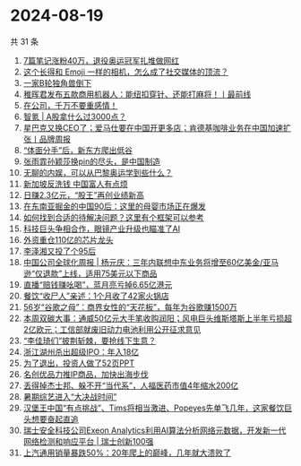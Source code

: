 # 2024-08-19

共 31 条

<!-- BEGIN 36KR -->
<!-- 最后更新时间 2024-08-19 03:00:55 +0800 -->
1. [7篇笔记涨粉40万，退役奥运冠军扎堆做网红](https://36kr.com/p/2909862248340100)
1. [这个长得和 Emoji 一样的相机，怎么成了社交媒体的顶流？](https://36kr.com/p/2910070082739077)
1. [一家B轮独角兽倒下](https://36kr.com/p/2909947876711298)
1. [稚晖君发布五款商用机器人：能纽扣穿针、还能打麻将！丨最前线](https://36kr.com/p/2911230419147648)
1. [在公司，千万不要重感情！](https://36kr.com/p/2910286572641158)
1. [智氪 | A股拿什么过3000点？](https://36kr.com/p/2911358678014592)
1. [星巴克又换CEO了；爱马仕要在中国开更多店；肯德基咖啡业务在中国加速扩张丨品牌周报](https://36kr.com/p/2908493892164486)
1. [“体面分手”后，新东方爬出低谷](https://36kr.com/p/2911354316429958)
1. [张雨霏孙颖莎换pin的尽头，是中国制造](https://36kr.com/p/2910107054594945)
1. [无聊的内娱，可以从巴黎奥运学到些什么？](https://36kr.com/p/2910875031067527)
1. [新加坡反洗钱 中国富人有点烦](https://36kr.com/p/2910293617269888)
1. [日赚2.3亿元，“股王”再创业绩新高](https://36kr.com/p/2910196424809097)
1. [在东南亚掘金的中国90后：这里的母婴市场正在爆发](https://36kr.com/p/2910899917724292)
1. [如何找到合适的待解决问题？这里有个框架可以参考](https://36kr.com/p/2891987129473665)
1. [科技巨头争相合作，眼镜产业升级也瞄准了AI](https://36kr.com/p/2911279087819397)
1. [外资重仓110亿的芯片龙头](https://36kr.com/p/2910084610529922)
1. [李泽湘又投了个95后](https://36kr.com/p/2909742967790472)
1. [中国公司全球化周报 | 杨元庆：三年内联想中东业务将增至60亿美金/亚马逊“仅退款”上线，适用75美元以下商品](https://36kr.com/p/2910009877109638)
1. [直播“赔钱赚吆喝”，蓝月亮亏掉6.65亿港元](https://36kr.com/p/2908970383514503)
1. [餐饮“收尸人”亲述：1个月收了42家火锅店](https://36kr.com/p/2906811415846024)
1. [56岁“谷歌之母”：商界女性的“天花板”，每年为谷歌赚1500万](https://36kr.com/p/2911124291426953)
1. [本周双碳大事：通威50亿元大手笔收购润阳；风电巨头维斯塔斯上半年亏损超2亿欧元；工信部就废旧动力电池利用公开征求意见](https://36kr.com/p/2911097148496769)
1. [“李佳琦们”披荆斩棘，要抢线下生意？](https://36kr.com/p/2910390260554372)
1. [浙江湖州杀出超级IPO：年入18亿](https://36kr.com/p/2908803146996608)
1. [为了退出，投资人做了52页PPT](https://36kr.com/p/2909972263181189)
1. [名创优品力推IP商品，加快出海步伐](https://36kr.com/p/2909519152896904)
1. [丢得掉杰士邦、躲不开“当代系”，人福医药市值4年缩水200亿](https://36kr.com/p/2908805747776136)
1. [暑期综艺进入“大决战时间”](https://36kr.com/p/2908859412683657)
1. [汉堡王中国“有点挑战”、Tims将相当激进、Popeyes先单飞几年，这家餐饮巨头想要奋起直追](https://36kr.com/p/2908836147338115)
1. [瑞士安全科技公司Exeon Analytics利用AI算法分析网络元数据，开发新一代网络检测和响应平台 | 瑞士创新100强](https://36kr.com/p/2911448213495177)
1. [上汽通用销量暴跌50%：20年爬上的巅峰，几年就大溃败了](https://36kr.com/p/2909763940146051)
<!-- END 36KR -->